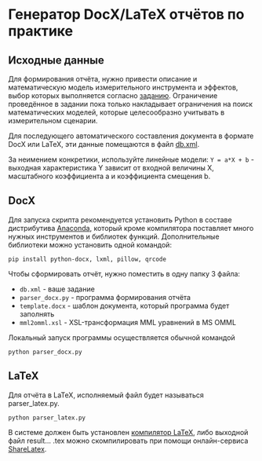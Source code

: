 # Генератор DocX/LaTeX отчётов по практике

## Исходные данные

Для формирования отчёта, нужно привести описание и математическую модель измерительного инструмента и эффектов, выбор которых выполняется согласно [заданию](assignment.pdf). Ограничение проведённое в задании пока только накладывает ограничения на поиск математических моделей, которые целесообразно учитывать в измерительном сценарии.

Для последующего автоматического составления документа в формате DocX или LaTeX, эти данные помещаются в файл [db.xml](assignment.pdf).

За неимением конкретики, используйте линейные модели: `Y = a*X + b` - выходная характеристика Y зависит от входной величины X, масштабного коэффициента a и коэффициента смещения b.

## DocX

Для запуска скрипта рекомендуется установить Python в составе дистрибутива [Anaconda](https://www.continuum.io/downloads), который кроме компилятора поставляет много нужных инструментов и библиотек функций. Дополнительные библиотеки можно установить одной командой:

`pip install python-docx, lxml, pillow, qrcode`

Чтобы сформировать отчёт, нужно поместить в одну папку 3 файла:

* `db.xml` - ваше задание
* `parser_docx.py` - программа формирования отчёта
* `template.docx` - шаблон документа, который программа будет заполнять
* `mml2omml.xsl` - XSL-трансформация MML уравнений в MS OMML

Локальный запуск программы осуществляется обычной командой

`python parser_docx.py`

## LaTeX

Для отчёта в LaTeX, исполняемый файл будет называться parser_latex.py.

`python parser_latex.py`

В системе должен быть установлен [компилятор LaTeX](http://www.tug.org/texlive/), либо выходной файл result... .tex можно скомпилировать при помощи онлайн-сервиса [ShareLatex](https://ru.sharelatex.com/).

